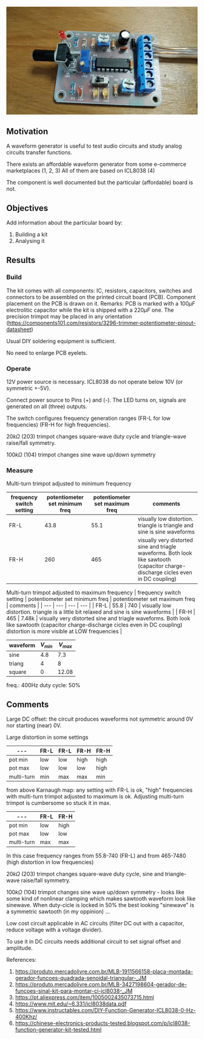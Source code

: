 
![](./5053062945851944506.jpg)

## Motivation

A waveform generator is useful to test audio circuits and study analog circuits transfer functions.

There exists an affordable waveform generator from some e-commerce marketplaces (1, 2, 3) All of them are based on ICL8038 (4) 

The component is well documented but the particular (affordable) board is not.

## Objectives

Add information about the particular board by:
  
1. Building a kit
2. Analysing it

## Results

### Build

The kit comes with all components: IC, resistors, capacitors, switches and connectors to be assembled on the printed circuit board (PCB). Component placement on the PCB is drawn on it. Remarks: PCB is marked with a $100\mu F$ electrolitic capacitor while the kit is shipped with a $220\mu F$ one. The precision trimpot may be placed in any orientation (https://components101.com/resistors/3296-trimmer-potentiometer-pinout-datasheet)

Usual DIY soldering equipment is sufficient.

No need to enlarge PCB eyelets.

### Operate

12V power source is necessary. ICL8038 do not operate below 10V (or symmetric +-5V).

Connect power source to Pins (+) and (-). The LED turns on, signals are generated on all (three) outputs.

The switch configures frequency generation ranges (FR-L for low frequencies) (FR-H for high frequencies).

$20k\Omega$ (203) trimpot changes square-wave duty cycle and triangle-wave raise/fall symmetry.

$100k\Omega$ (104) trimpot changes sine wave up/down symmetry

### Measure

Multi-turn trimpot adjusted to minimum frequency

| frequency switch setting | potentiometer set minimum freq | potentiometer set maximum freq | comments |
| --- | --- | --- | --- |
| FR-L | 43.8 | 55.1 | visually low distortion. triangle is triangle and sine is sine waveforms |
| FR-H | 260 | 465 | visually very distorted sine and triagle waveforms. Both look like sawtooth (capacitor charge-discharge cicles even in DC coupling) |



Multi-turn trimpot adjusted to maximum frequency
| frequency switch setting | potentiometer set minimum freq | potentiometer set maximum freq | comments |
| --- | --- | --- | --- |
| FR-L | 55.8 | 740 | visually low distortion. triangle is a little bit relaxed and sine is sine waveforms |
| FR-H | 465 | 7.48k | visually very distorted sine and triagle waveforms. Both look like sawtooth (capacitor charge-discharge cicles even in DC coupling) distortion is more visible at LOW frequencies |

| waveform | $V_{min}$ | $V_{max}$ |
| --- | --- | --- |
| sine | 4.8 | 7.3 |
| triang | 4 | 8 |
| square| 0 | 12.08 |

freq.: 400Hz
duty cycle: 50%

## Comments

Large DC offset: the circuit produces waveforms not symmetric around 0V nor starting (near) 0V.

Large distortion in some settings

| --- | FR-L | FR-L | FR-H | FR-H |
| --- | --- | --- | --- | --- |
| pot min | low | low | high | high |
| pot max | low | low | low | high |
| multi-turn | min | max | max | min |

from above Karnaugh map: any setting with FR-L is ok, "high" frequencies with multi-turn trimpot adjusted to maximum is ok. Adjusting multi-turn trimpot is cumbersome so stuck it in max.

| --- | FR-L | FR-H |
| --- | --- | --- |
| pot min | low | high |
| pot max | low | low |
| multi-turn | max | max |

In this case frequency ranges from 55.8-740 (FR-L) and from 465-7480 (high distortion in low frequencies)

$20k\Omega$ (203) trimpot changes square-wave duty cycle, sine and triangle-wave raise/fall symmetry.

$100k\Omega$ (104) trimpot changes sine wave up/down symmetry - looks like some kind of nonlinear clamping which makes sawtooth waveform look like sinewave. When duty-cicle is locked in 50% the best looking "sinewave" is a symmetric sawtooth (in my oppinion) ...

Low cost circuit applicable in AC circuits (filter DC out with a capacitor, reduce voltage with a voltage divider).

To use it in DC circuits needs additional circuit to set signal offset and amplitude.
 

References:
  
1. https://produto.mercadolivre.com.br/MLB-1911566158-placa-montada-gerador-funcoes-quadrada-senoidal-triangular-_JM
2. https://produto.mercadolivre.com.br/MLB-3427198604-gerador-de-funcoes-sinal-kit-para-montar-ci-icl8038-_JM
3. https://pt.aliexpress.com/item/1005002435073715.html
4. https://www.mit.edu/~6.331/icl8038data.pdf
5. https://www.instructables.com/DIY-Function-Generator-ICL8038-0-Hz-400Khz/
6. https://chinese-electronics-products-tested.blogspot.com/p/icl8038-function-generator-kit-tested.html
